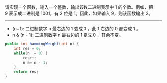 请实现一个函数，输入一个整数，输出该数二进制表示中 1 的个数。例如，把 9 表示成二进制是 1001，有 2 位是 1。因此，如果输入 9，则该函数输出 2。

***
- (n−1): 二进制数字 n 最右边的 1 变成 0 ，此 1 右边的 0 都变成 1 。
- n & (n - 1): 二进制数字 n 最右边的 1 变成 0 ，其余不变。

```Java
public int hammingWeight(int n) {
    int res = 0;
    while(n != 0) {
        res++;
        n &= n - 1;
    }
    return res;
}
```